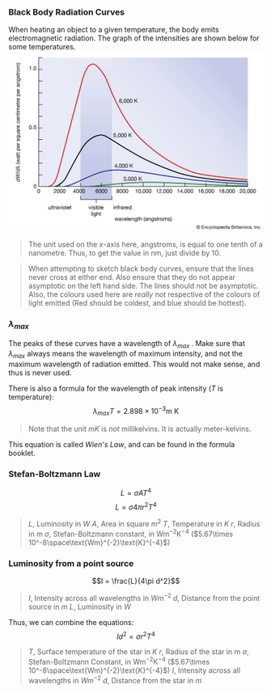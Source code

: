 ### Black Body Radiation Curves
When heating an object to a given temperature, the body emits electromagnetic radiation. The graph of the intensities are shown below for some temperatures.
![Black Body Radiator Emmission Graph](Physics/Images/BlackBodyRadiatorGraph.webp)
> The unit used on the $x$-axis here, angstroms, is equal to one tenth of a nanometre. Thus, to get the value in $\text{nm}$, just divide by 10.

> When attempting to sketch black body curves, ensure that the lines never cross at either end. Also ensure that they do not appear asymptotic on the left hand side. The lines should not be asymptotic. Also, the colours used here are *really* not respective of the colours of light emitted (Red should be coldest, and blue should be hottest). 

### $\lambda_{max}$
The peaks of these curves have a wavelength of $\lambda_{max}$ . Make sure that $\lambda_{max}$ always means the wavelength of maximum intensity, and not the maximum wavelength of radiation emitted. This would not make sense, and thus is never used.

There is also a formula for the wavelength of peak intensity ($T$ is temperature):
$$\lambda_{max} T = 2.898\times 10^{-3}\text{m K}$$
> Note that the unit $mK$ is *not* millikelvins. It is actually meter-kelvins.

This equation is called *Wien's Law*, and can be found in the formula booklet.
### Stefan-Boltzmann Law
$$L = \sigma AT^4$$
$$L = \sigma4\pi r^2T^4$$

>$L$, Luminosity in $W$
>$A$, Area in square $m^2$
>$T$, Temperature in $K$ 
>$r$, Radius in $\text{m}$
>$\sigma$, Stefan-Boltzmann constant, in $\text{Wm}^{-2}\text{K}^{-4}$  ($5.67\times 10^-8\space\text{Wm}^{-2}\text{K}^{-4}$)

### Luminosity from a point source
$$I = \frac{L}{4\pi d^2}$$
>$I$, Intensity across all wavelengths in $Wm^{-2}$
>$d$, Distance from the point source in $m$
>$L$, Luminosity in $W$

Thus, we can combine the equations:
$$Id^2 = \sigma r^2T^4$$
>$T$, Surface temperature of the star in $K$ 
>$r$, Radius of the star in $\text{m}$
>$\sigma$, Stefan-Boltzmann Constant, in $\text{Wm}^{-2}\text{K}^{-4}$  ($5.67\times 10^-8\space\text{Wm}^{-2}\text{K}^{-4}$)
>$I$, Intensity across all wavelengths in $Wm^{-2}$
>$d$, Distance from the star in $m$